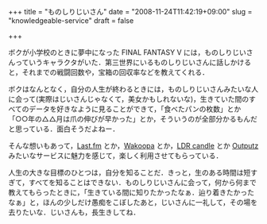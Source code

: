 +++
title = "ものしりじいさん"
date = "2008-11-24T11:42:19+09:00"
slug = "knowledgeable-service"
draft = false

+++

<p>ボクが小学校のときに夢中になった FINAL FANTASY V には，ものしりじいさんっていうキャラクタがいた．第三世界にいるものしりじいさんに話しかけると，それまでの戦闘回数や，宝箱の回収率などを教えてくれる．</p>
<p>ボクはなんとなく，自分の人生が終わるときには，ものしりじいさんみたいな人に会って(実際はじいさんじゃなくて，美女かもしれないな)，生きていた間のすべてのデータを好きなように見ることができて，「食べたパンの枚数」とか「○○年の△△月は爪の伸びが早かった」とか，そういうのが全部分かるもんだと思っている．面白そうだよねー．</p>
<p>そんな想いもあって，<a href="http://www.last.fm/user/june29">Last.fm</a> とか，<a href="http://wakoopa.com/june29">Wakoopa</a> とか，<a href="http://ldrcandle.nayutaya.jp/user/june29jp">LDR candle</a> とか <a href="http://outputz.com/">Outputz</a> みたいなサービスに魅力を感じて，楽しく利用させてもらっている．</p>
<p>人生の大きな目標のひとつは，自分を知ることだ．きっと，生のある時間は短すぎて，すべてを知ることはできない．ものしりじいさんに会って，何から何まで教えてもらったときに，「生きている間に知りたかったなぁ．辿り着きたかったなぁ」と，ほんの少しだけ愚痴をこぼしたあと，じいさんに一礼して，その場を去りたいな．じいさんも，長生きしてね．</p>
